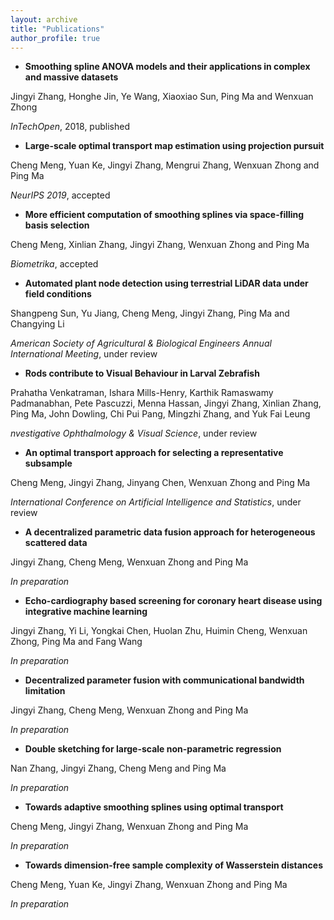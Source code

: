 ```yaml
---
layout: archive
title: "Publications"
author_profile: true
---
```


- **Smoothing spline ANOVA models and their applications in complex and massive datasets**

Jingyi Zhang, Honghe Jin, Ye Wang, Xiaoxiao Sun, Ping Ma and Wenxuan Zhong

*InTechOpen*, 2018, published

- **Large-scale optimal transport map estimation using projection pursuit**

Cheng Meng, Yuan Ke, Jingyi Zhang, Mengrui Zhang, Wenxuan Zhong and Ping Ma

*NeurIPS 2019*, accepted

- **More efficient computation of smoothing splines via space-filling basis selection**

Cheng Meng, Xinlian Zhang, Jingyi Zhang, Wenxuan Zhong and Ping Ma

*Biometrika*, accepted

- **Automated plant node detection using terrestrial LiDAR data under field conditions**

Shangpeng Sun, Yu Jiang, Cheng Meng, Jingyi Zhang, Ping Ma and Changying Li

*American Society of Agricultural & Biological Engineers Annual International Meeting*, under review

- **Rods contribute to Visual Behaviour in Larval Zebrafish**

Prahatha Venkatraman, Ishara Mills-Henry, Karthik Ramaswamy Padmanabhan, Pete Pascuzzi, Menna Hassan, Jingyi Zhang, Xinlian Zhang, Ping Ma, John Dowling, Chi Pui Pang, Mingzhi Zhang, and Yuk Fai Leung

*nvestigative Ophthalmology & Visual Science*, under review

- **An optimal transport approach for selecting a representative subsample**

Cheng Meng, Jingyi Zhang, Jinyang Chen, Wenxuan Zhong and Ping Ma

*International Conference on Artificial Intelligence and Statistics*, under review

- **A decentralized parametric data fusion approach for heterogeneous scattered data**

Jingyi Zhang, Cheng Meng, Wenxuan Zhong and Ping Ma

*In preparation*

- **Echo-cardiography based screening for coronary heart disease using integrative machine learning**

Jingyi Zhang, Yi Li, Yongkai Chen, Huolan Zhu, Huimin Cheng, Wenxuan Zhong, Ping Ma and Fang Wang

*In preparation*

- **Decentralized parameter fusion with communicational bandwidth limitation**

Jingyi Zhang, Cheng Meng, Wenxuan Zhong and Ping Ma

*In preparation*

- **Double sketching for large-scale non-parametric regression**

Nan Zhang, Jingyi Zhang, Cheng Meng and Ping Ma

*In preparation*

- **Towards adaptive smoothing splines using optimal transport**

Cheng Meng, Jingyi Zhang, Wenxuan Zhong and Ping Ma

*In preparation*

- **Towards dimension-free sample complexity of Wasserstein distances**

Cheng Meng, Yuan Ke, Jingyi Zhang, Wenxuan Zhong and Ping Ma

*In preparation*

